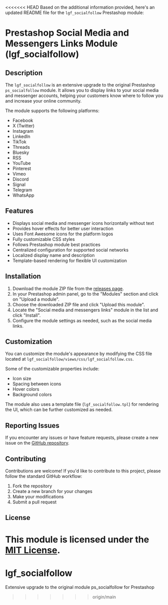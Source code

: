 <<<<<<< HEAD
Based on the additional information provided, here's an updated README file for the `lgf_socialfollow` Prestashop module:

# Prestashop Social Media and Messengers Links Module (lgf_socialfollow)

## Description

The `lgf_socialfollow` is an extensive upgrade to the original Prestashop `ps_socialfollow` module. It allows you to display links to your social media and messenger accounts, helping your customers know where to follow you and increase your online community.

The module supports the following platforms:

- Facebook
- X (Twitter)
- Instagram
- LinkedIn
- TikTok
- Threads
- Bluesky
- RSS
- YouTube
- Pinterest
- Vimeo
- Discord
- Signal
- Telegram
- WhatsApp

## Features

- Displays social media and messenger icons horizontally without text
- Provides hover effects for better user interaction
- Uses Font Awesome icons for the platform logos
- Fully customizable CSS styles
- Follows Prestashop module best practices
- Centralized configuration for supported social networks
- Localized display name and description
- Template-based rendering for flexible UI customization

## Installation

1. Download the module ZIP file from the [releases page](https://github.com/your-username/lgf_socialfollow/releases).
2. In your Prestashop admin panel, go to the "Modules" section and click on "Upload a module".
3. Choose the downloaded ZIP file and click "Upload this module".
4. Locate the "Social media and messengers links" module in the list and click "Install".
5. Configure the module settings as needed, such as the social media links.

## Customization

You can customize the module's appearance by modifying the CSS file located at `lgf_socialfollow/views/css/lgf_socialfollow.css`. 

Some of the customizable properties include:

- Icon size
- Spacing between icons
- Hover colors
- Background colors

The module also uses a template file (`lgf_socialfollow.tpl`) for rendering the UI, which can be further customized as needed.

## Reporting Issues

If you encounter any issues or have feature requests, please create a new issue on the [GitHub repository](https://github.com/your-username/lgf_socialfollow/issues).

## Contributing

Contributions are welcome! If you'd like to contribute to this project, please follow the standard GitHub workflow:

1. Fork the repository
2. Create a new branch for your changes
3. Make your modifications
4. Submit a pull request

## License

This module is licensed under the [MIT License](LICENSE).
=======
# lgf_socialfollow
Extensive upgrade to the original module ps_socialfollow for Prestashop
>>>>>>> origin/main
